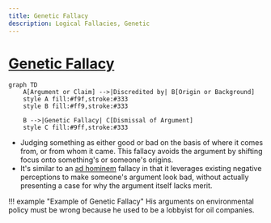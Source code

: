 ```yaml
---
title: Genetic Fallacy
description: Logical Fallacies, Genetic
---
```


# [Genetic Fallacy](https://en.wikipedia.org/wiki/Genetic_fallacy)

```mermaid
graph TD
    A[Argument or Claim] -->|Discredited by| B[Origin or Background]
    style A fill:#f9f,stroke:#333
    style B fill:#ff9,stroke:#333

    B -->|Genetic Fallacy| C[Dismissal of Argument]
    style C fill:#9ff,stroke:#333
```

- Judging something as either good or bad on the basis of where it comes from, or from whom it came.
This fallacy avoids the argument by shifting focus onto something's or someone's origins. 
- It's similar to an [ad hominem](https://en.wikipedia.org/wiki/Ad_hominem) fallacy in that it leverages existing negative perceptions to make someone's argument look bad, without actually presenting a case for why the argument itself lacks merit.

!!! example "Example of Genetic Fallacy"
    His arguments on environmental policy must be wrong because he used to be a lobbyist for oil companies.